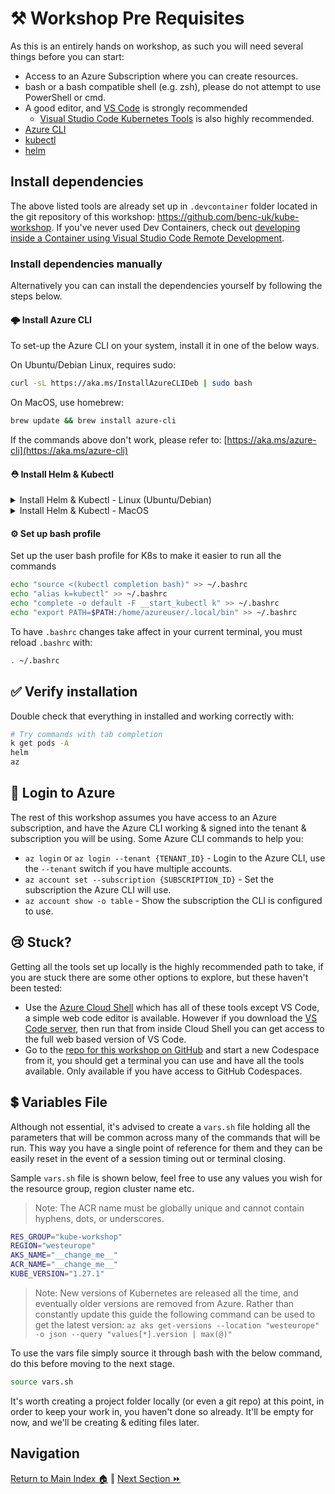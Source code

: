 # ⚒️ Workshop Pre Requisites

As this is an entirely hands on workshop, as such you will need several things before you can start:

- Access to an Azure Subscription where you can create resources.
- bash or a bash compatible shell (e.g. zsh), please do not attempt to use PowerShell or cmd.
- A good editor, and [VS Code](https://code.visualstudio.com/) is strongly recommended
  - [Visual Studio Code Kubernetes Tools](https://marketplace.visualstudio.com/items?itemName=ms-kubernetes-tools.vscode-kubernetes-tools) is also highly recommended.
- [Azure CLI](https://aka.ms/azure-cli)
- [kubectl](https://kubernetes.io/docs/tasks/tools/install-kubectl-linux/)
- [helm](https://helm.sh/docs/intro/install/)

## Install dependencies

The above listed tools are already set up in `.devcontainer` folder located in the git repository of this workshop: <https://github.com/benc-uk/kube-workshop>.
If you've never used Dev Containers, check out [developing inside a Container using Visual Studio Code Remote Development](https://code.visualstudio.com/docs/devcontainers/containers).

### Install dependencies manually

Alternatively you can can install the dependencies yourself by following the steps below.

#### 🌩️ Install Azure CLI

To set-up the Azure CLI on your system, install it in one of the below ways.

On Ubuntu/Debian Linux, requires sudo:

```bash
curl -sL https://aka.ms/InstallAzureCLIDeb | sudo bash
```

On MacOS, use homebrew:

```bash
brew update && brew install azure-cli
```

If the commands above don't work, please refer to: [https://aka.ms/azure-cli](https://aka.ms/azure-cli)

#### ⛑️ Install Helm & Kubectl

<details markdown="1">
<summary>Install Helm & Kubectl - Linux (Ubuntu/Debian)</summary>

Two ways are provided for each tool, one without needing sudo, the other requires sudo, take your pick but don't run both!

By default the 'no sudo' commands for helm & kubectl install binaries into `~/.local/bin` so if this isn't in your PATH you can copy or move the binary elsewhere, or simply run `export PATH="$PATH:$HOME/.local/bin"`

```bash
# Install kubectl - no sudo
curl -s https://raw.githubusercontent.com/benc-uk/tools-install/master/kubectl.sh | bash

# Install kubectl - with sudo
curl -LO "https://dl.k8s.io/release/$(curl -L -s https://dl.k8s.io/release/stable.txt)/bin/linux/amd64/kubectl"
chmod +x ./kubectl
sudo mv ./kubectl /usr/bin/kubectl

# Install helm - no sudo
curl -s https://raw.githubusercontent.com/benc-uk/tools-install/master/helm.sh | bash

# Install helm - with sudo
curl https://raw.githubusercontent.com/helm/helm/main/scripts/get-helm-3 | bash
```

</details>

<details markdown="1">
<summary>Install Helm & Kubectl - MacOS</summary>

```bash
# Install kubectl - with sudo
curl -LO "https://dl.k8s.io/release/$(curl -L -s https://dl.k8s.io/release/stable.txt)/bin/darwin/amd64/kubectl"
chmod +x ./kubectl
sudo mv ./kubectl /usr/local/bin/kubectl

# Install Helm
curl https://raw.githubusercontent.com/helm/helm/main/scripts/get-helm-3 | bash
```

</details>

#### ⚙️ Set up bash profile

Set up the user bash profile for K8s to make it easier to run all the commands

```sh
echo "source <(kubectl completion bash)" >> ~/.bashrc
echo "alias k=kubectl" >> ~/.bashrc
echo "complete -o default -F __start_kubectl k" >> ~/.bashrc
echo "export PATH=$PATH:/home/azureuser/.local/bin" >> ~/.bashrc
```

To have `.bashrc` changes take affect in your current terminal, you must reload `.bashrc` with:

```sh
. ~/.bashrc
```

## ✅ Verify installation

Double check that everything in installed and working correctly with:

```sh
# Try commands with tab completion
k get pods -A
helm
az
```

## 🔐 Login to Azure

The rest of this workshop assumes you have access to an Azure subscription, and have the Azure CLI
working & signed into the tenant & subscription you will be using. Some Azure CLI commands to help you:

- `az login` or `az login --tenant {TENANT_ID}` - Login to the Azure CLI, use the `--tenant` switch
  if you have multiple accounts.
- `az account set --subscription {SUBSCRIPTION_ID}` - Set the subscription the Azure CLI will use.
- `az account show -o table` - Show the subscription the CLI is configured to use.

## 😢 Stuck?

Getting all the tools set up locally is the highly recommended path to take, if you are stuck there
are some other options to explore, but these haven't been tested:

- Use the [Azure Cloud Shell](https://shell.azure.com/bash) which has all of these tools except VS Code,
  a simple web code editor is available. However if you download the
  [VS Code server](https://aka.ms/install-vscode-server/setup.sh), then run that from inside Cloud Shell
  you can get access to the full web based version of VS Code.
- Go to the [repo for this workshop on GitHub](https://github.com/benc-uk/kube-workshop/codespaces)
  and start a new Codespace from it, you should get a terminal you can use and have all the tools available.
  Only available if you have access to GitHub Codespaces.

## 💲 Variables File

Although not essential, it's advised to create a `vars.sh` file holding all the parameters that will
be common across many of the commands that will be run. This way you have a single point of reference
for them and they can be easily reset in the event of a session timing out or terminal closing.

Sample `vars.sh` file is shown below, feel free to use any values you wish for the resource group, region cluster name etc.

> Note: The ACR name must be globally unique and cannot contain hyphens, dots, or underscores.

```bash
RES_GROUP="kube-workshop"
REGION="westeurope"
AKS_NAME="__change_me__"
ACR_NAME="__change_me__"
KUBE_VERSION="1.27.1"
```

> Note: New versions of Kubernetes are released all the time, and eventually older versions are removed from Azure. Rather than constantly update this guide the following command can be used to get the latest version: `az aks get-versions --location "westeurope" -o json --query "values[*].version | max(@)"`

To use the vars file simply source it through bash with the below command, do this before moving to the next stage.

```sh
source vars.sh
```

It's worth creating a project folder locally (or even a git repo) at this point, in order to keep your work in, you haven't done so already. It'll be empty for now, and we'll be creating & editing files later.

## Navigation

[Return to Main Index 🏠](../readme.md) ‖ [Next Section ⏩](../01-cluster/readme.md)
